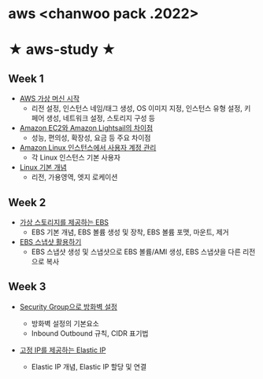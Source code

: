 # aws <chanwoo pack .2022>
# ★ aws-study ★

## Week 1

- [AWS 가상 머신 시작](https://github.com/chanwoo9730/aws_study/blob/main/aws%20%EA%B8%B0%EB%B3%B8%20%EA%B0%9C%EB%85%90/1_%20Linux%20%EA%B0%80%EC%83%81%EB%A8%B8%EC%8B%A0%20%EC%8B%9C%EC%9E%91.md)
  - 리전 설정, 인스턴스 네임/태그 생성, OS 이미지 지정, 인스턴스 유형 설정, 키 페어 생성, 네트워크 설정, 스토리지 구성 등 
- [Amazon EC2와 Amazon Lightsail의 차이점](https://github.com/chanwoo9730/aws_study/blob/main/aws%20%EA%B8%B0%EB%B3%B8%20%EA%B0%9C%EB%85%90/2_%20Amazon%20EC2%EC%99%80%20Amazon%20Lightsail%EC%9D%98%20%EC%B0%A8%EC%9D%B4%EC%A0%90.md) 
  - 성능, 편의성, 확장성, 요금 등 주요 차이점
- [Amazon Linux 인스턴스에서 사용자 계정 관리](https://github.com/chanwoo9730/aws_study/blob/main/aws%20%EA%B8%B0%EB%B3%B8%20%EA%B0%9C%EB%85%90/3_%20Amazon%20Linux%20%EC%9D%B8%EC%8A%A4%ED%84%B4%EC%8A%A4%EC%97%90%EC%84%9C%20%EC%82%AC%EC%9A%A9%EC%9E%90%20%EA%B3%84%EC%A0%95%20%EA%B4%80%EB%A6%AC.md)
  - 각 Linux 인스턴스 기본 사용자
- [Linux 기본 개념](https://github.com/chanwoo9730/aws_study/blob/main/aws%20%EA%B8%B0%EB%B3%B8%20%EA%B0%9C%EB%85%90/4_%20AWS%20%EA%B8%B0%EB%B3%B8%EA%B0%9C%EB%85%90.md) 
  - 리전, 가용영역, 엣지 로케이션

## Week 2

- [가상 스토리지를 제공하는 EBS](https://github.com/chanwoo9730/aws_study/blob/main/Week%202/5_%20%EA%B0%80%EC%83%81%20%EC%8A%A4%ED%86%A0%EB%A6%AC%EC%A7%80%EB%A5%BC%20%EC%A0%9C%EA%B3%B5%ED%95%98%EB%8A%94%20EBS.md)
	- EBS 기본 개념, EBS 볼륨 생성 및 장착, EBS 볼륨 포맷, 마운트, 제거
- [EBS 스냅샷 활용하기](https://github.com/chanwoo9730/aws_study/blob/main/aws%20%EA%B8%B0%EB%B3%B8%20%EA%B0%9C%EB%85%90/6_%20EBS%20%EC%8A%A4%EB%83%85%EC%83%B7%20%ED%99%9C%EC%9A%A9%ED%95%98%EA%B8%B0.md)
	- EBS 스냅샷 생성 및 스냅샷으로 EBS 볼륨/AMI 생성, EBS 스냅샷을 다른 리전으로 복사

## Week 3

- [Security Group으로 방화벽 설정](https://github.com/chanwoo9730/aws_study/blob/main/aws%20%EA%B8%B0%EB%B3%B8%20%EA%B0%9C%EB%85%90/7_%20Security%20Group%EC%9C%BC%EB%A1%9C%20%EB%B0%A9%ED%99%94%EB%B2%BD%20%EC%84%A4%EC%A0%95%ED%95%98%EA%B8%B0.md) 
  - 방화벽 설정의 기본요소
  - Inbound Outbound 규칙, CIDR 표기법
	
- [고정 IP를 제공하는 Elastic IP](https://github.com/chanwoo9730/aws_study/blob/main/aws%20%EA%B8%B0%EB%B3%B8%20%EA%B0%9C%EB%85%90/8_%20%EA%B3%A0%EC%A0%95%20IP%EB%A5%BC%20%EC%A0%9C%EA%B3%B5%ED%95%98%EB%8A%94%20Elastic%20IP.md)
	- Elastic IP 개념, Elastic IP 할당 및 연결 
